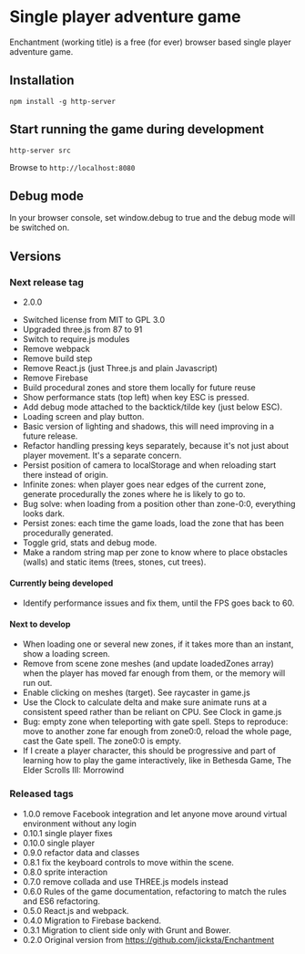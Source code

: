 # Single player adventure game
Enchantment (working title) is a free (for ever) browser based single player adventure game.

## Installation
```
npm install -g http-server
```

## Start running the game during development
```
http-server src
```

Browse to `http://localhost:8080`

## Debug mode
In your browser console, set window.debug to true and the debug mode will be switched on.

## Versions

### Next release tag
* 2.0.0
- Switched license from MIT to GPL 3.0
- Upgraded three.js from 87 to 91
- Switch to require.js modules
- Remove webpack
- Remove build step
- Remove React.js (just Three.js and plain Javascript)
- Remove Firebase
- Build procedural zones and store them locally for future reuse
- Show performance stats (top left) when key ESC is pressed.
- Add debug mode attached to the backtick/tilde key (just below ESC).
- Loading screen and play button.
- Basic version of lighting and shadows, this will need improving in a future release.
- Refactor handling pressing keys separately, because it's not just about player movement. It's a separate concern.
- Persist position of camera to localStorage and when reloading start there instead of origin.
- Infinite zones: when player goes near edges of the current zone, generate procedurally the zones where he is likely to go to.
- Bug solve: when loading from a position other than zone-0:0, everything looks dark.
- Persist zones: each time the game loads, load the zone that has been procedurally generated.
- Toggle grid, stats and debug mode.
- Make a random string map per zone to know where to place obstacles (walls) and static items (trees, stones, cut trees).

#### Currently being developed
- Identify performance issues and fix them, until the FPS goes back to 60.

#### Next to develop
- When loading one or several new zones, if it takes more than an instant, show a loading screen.
- Remove from scene zone meshes (and update loadedZones array) when the player has moved far enough from them, or the memory will run out.
- Enable clicking on meshes (target). See raycaster in game.js
- Use the Clock to calculate delta and make sure animate runs at a consistent speed rather than be reliant on CPU. See Clock in game.js
- Bug: empty zone when teleporting with gate spell. Steps to reproduce: move to another zone far enough from zone0:0, reload the whole page, cast the Gate spell. The zone0:0 is empty.
- If I create a player character, this should be progressive and part of learning how to play the game interactively, like in Bethesda Game, The Elder Scrolls III: Morrowind 

### Released tags
* 1.0.0 remove Facebook integration and let anyone move around virtual environment without any login
* 0.10.1 single player fixes
* 0.10.0 single player
* 0.9.0 refactor data and classes
* 0.8.1 fix the keyboard controls to move within the scene.
* 0.8.0 sprite interaction
* 0.7.0 remove collada and use THREE.js models instead
* 0.6.0 Rules of the game documentation, refactoring to match the rules and ES6 refactoring.
* 0.5.0 React.js and webpack.
* 0.4.0 Migration to Firebase backend.
* 0.3.1 Migration to client side only with Grunt and Bower.
* 0.2.0 Original version from https://github.com/jicksta/Enchantment
